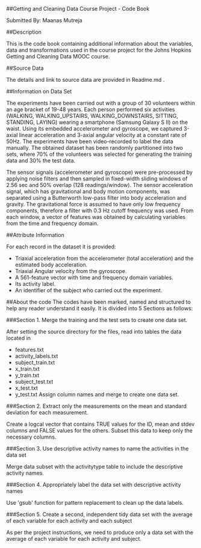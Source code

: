 ##Getting and Cleaning Data Course Project - Code Book

Submitted By: Maanas Mutreja

##Description

This is the code book containing additional information about the variables, data and transformations used in the course project for the Johns Hopkins Getting and Cleaning Data MOOC course.

##Source Data

The details and link to source data are provided in Readme.md .

##Information on Data Set

The experiments have been carried out with a group of 30 volunteers within an age bracket of 19-48 years. Each person performed six activities (WALKING, WALKING_UPSTAIRS, WALKING_DOWNSTAIRS, SITTING, STANDING, LAYING) wearing a smartphone (Samsung Galaxy S II) on the waist. Using its embedded accelerometer and gyroscope, we captured 3-axial linear acceleration and 3-axial angular velocity at a constant rate of 50Hz. The experiments have been video-recorded to label the data manually. The obtained dataset has been randomly partitioned into two sets, where 70% of the volunteers was selected for generating the training data and 30% the test data.

The sensor signals (accelerometer and gyroscope) were pre-processed by applying noise filters and then sampled in fixed-width sliding windows of 2.56 sec and 50% overlap (128 readings/window). The sensor acceleration signal, which has gravitational and body motion components, was separated using a Butterworth low-pass filter into body acceleration and gravity. The gravitational force is assumed to have only low frequency components, therefore a filter with 0.3 Hz cutoff frequency was used. From each window, a vector of features was obtained by calculating variables from the time and frequency domain.

##Attribute Information

For each record in the dataset it is provided:

* Triaxial acceleration from the accelerometer (total acceleration) and the estimated body acceleration.
* Triaxial Angular velocity from the gyroscope.
* A 561-feature vector with time and frequency domain variables.
* Its activity label.
* An identifier of the subject who carried out the experiment.


##About the code
The codes have been marked, named and structured to help any reader understand it easily. It is divided into 5 Sections as follows:

###Section 1. Merge the training and the test sets to create one data set.

After setting the source directory for the files, read into tables the data located in

* features.txt
* activity_labels.txt
* subject_train.txt
* x_train.txt
* y_train.txt
* subject_test.txt
* x_test.txt
* y_test.txt
Assign column names and merge to create one data set.

###Section 2. Extract only the measurements on the mean and standard deviation for each measurement.

Create a logcal vector that contains TRUE values for the ID, mean and stdev columns and FALSE values for the others. Subset this data to keep only the necessary columns.

###Section 3. Use descriptive activity names to name the activities in the data set

Merge data subset with the activitytype table to include the descriptive activity names.

###Section 4. Appropriately label the data set with descriptive activity names

Use 'gsub' function for pattern replacement to clean up the data labels.

###Section 5. Create a second, independent tidy data set with the average of each variable for each activity and each subject

As per the project instructions, we need to produce only a data set with the average of each variable for each activity and subject.
